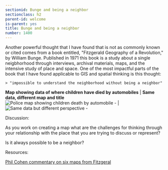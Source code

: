 ```yaml
---
sectionid: Bunge and being a neighbor 
sectionclass: h2
parent-id: welcome
is-parent: yes
title: Bunge and being a neighbor
number: 1400
---
```


Another powerful thought that I have found that is not as commonly known or cited comes from a book entitled, "Fitzgerald Geography of a Revolution," by William Bunge. Published in 1971 this book is a study about a single neigbhorhood through interviews, archival materials, maps, and the intensive study of place and space. One of the most impactful parts of the book that I have found applicable to GIS and spatial thinking is this thought:  


    > "impossible to understand the neighborhood without being a neighbor"  
    
  
  
**Map showing data of where children have died by automobiles** | **Same data, different map and title**
 ![Police map showing children death by automobile - ](https://raw.githubusercontent.com/vkcworkshops/introspatialmethods/gh-pages/img/policereportmap.png) |  ![Same data but different perspective - ](https://raw.githubusercontent.com/vkcworkshops/introspatialmethods/gh-pages/img/bungecountermap.png)



Discussion:

As you work on creating a map what are the challenges for thinking through your relationship with the place that you are trying to discuss or represent?

Is it always possible to be a neighbor?



Resources:

[Phil Cohen commentary on six maps from Fitzgeral](http://livingmaps.review/journal/index.php/LMR/article/download/59/99)

